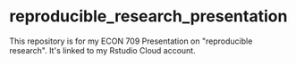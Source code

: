 # reproducible_research_presentation

This repository is for my ECON 709 Presentation on "reproducible research".  It's linked to my Rstudio Cloud account.
